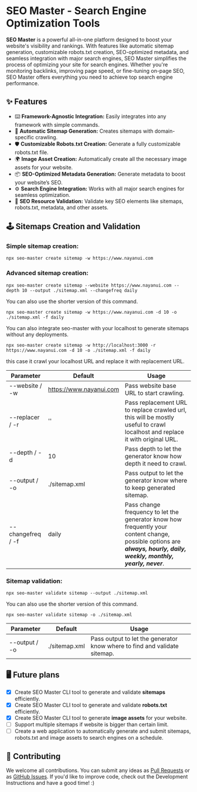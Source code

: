 # SEO Master - Search Engine Optimization Tools

**SEO Master** is a powerful all-in-one platform designed to boost your website's visibility and rankings. With features like automatic sitemap generation, customizable robots.txt creation, SEO-optimized metadata, and seamless integration with major search engines, SEO Master simplifies the process of optimizing your site for search engines. Whether you're monitoring backlinks, improving page speed, or fine-tuning on-page SEO, SEO Master offers everything you need to achieve top search engine performance.

## ✨ Features

- ⌨️ **Framework-Agnostic Integration:** Easily integrates into any framework with simple commands.
- 🌈 **Automatic Sitemap Generation:** Creates sitemaps with domain-specific crawling.
- 🛡 **Customizable Robots.txt Creation:** Generate a fully customizable robots.txt file.
- 🌍 **Image Asset Creation:** Automatically create all the necessary image assets for your website.
- 📦 **SEO-Optimized Metadata Generation:** Generate metadata to boost your website’s SEO.
- ⚙️ **Search Engine Integration:** Works with all major search engines for seamless optimization.
- 🎨 **SEO Resource Validation:** Validate key SEO elements like sitemaps, robots.txt, metadata, and other assets.

## 🕹 Sitemaps Creation and Validation

### Simple sitemap creation:

```
npx seo-master create sitemap -w https://www.nayanui.com
```

### Advanced sitemap creation:

```
npx seo-master create sitemap --website https://www.nayanui.com --depth 10 --output ./sitemap.xml --changefreq daily
```

You can also use the shorter version of this command.

```
npx seo-master create sitemap -w https://www.nayanui.com -d 10 -o ./sitemap.xml -f daily
```

You can also integrate seo-master with your localhost to generate sitemaps without any deployments.

```
npx seo-master create sitemap -w http://localhost:3000 -r https://www.nayanui.com -d 10 -o ./sitemap.xml -f daily
```

this case it crawl your localhost URL and replace it with replacement URL.

| Parameter         | Default                 | Usage                                                                                                                                                                 |
| ----------------- | ----------------------- | --------------------------------------------------------------------------------------------------------------------------------------------------------------------- |
| --website / -w    | https://www.nayanui.com | Pass website base URL to start crawling.                                                                                                                              |
| --replacer / -r   | ''                      | Pass replacement URL to replace crawled url, this will be mostly useful to crawl localhost and replace it with original URL.                                          |
| --depth / -d      | 10                      | Pass depth to let the generator know how depth it need to crawl.                                                                                                      |
| --output / -o     | ./sitemap.xml           | Pass output to let the generator know where to keep generated sitemap.                                                                                                |
| --changefreq / -f | daily                   | Pass change frequency to let the generator know how frequently your content change, possible options are **_always, hourly, daily, weekly, monthly, yearly, never_**. |

### Sitemap validation:

```
npx seo-master validate sitemap --output ./sitemap.xml
```

You can also use the shorter version of this command.

```
npx seo-master validate sitemap -o ./sitemap.xml
```

| Parameter     | Default       | Usage                                                                     |
| ------------- | ------------- | ------------------------------------------------------------------------- |
| --output / -o | ./sitemap.xml | Pass output to let the generator know where to find and validate sitemap. |

## 🖥 Future plans

- [x] Create SEO Master CLI tool to generate and validate **sitemaps** efficiently.
- [x] Create SEO Master CLI tool to generate and validate **robots.txt** efficiently.
- [x] Create SEO Master CLI tool to generate **image assets** for your website.
- [ ] Support multiple sitemaps if website is bigger than certain limit.
- [ ] Create a web application to automatically generate and submit sitemaps, robots.txt and image assets to search engines on a schedule.

## 🤝 Contributing

We welcome all contributions. You can submit any ideas as [Pull Requests](https://github.com/ursnj/seo-master/pulls) or as [GitHub Issues](https://github.com/ursnj/seo-master/issues). If you'd like to improve code, check out the Development Instructions and have a good time! :)
